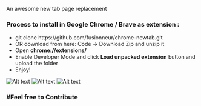 
An awesome new tab page replacement

<h3>Process to install in Google Chrome / Brave as extension : </h3>
<ul>
<li> git clone https://github.com/fusionneur/chrome-newtab.git </li>
<li> OR download from here: Code -> Download Zip and unzip it</li>
<li>Open <strong>chrome://extensions/</strong></li>
<li>Enable Developer Mode and click <strong>Load unpacked extension</strong> button and upload the folder</li>
<li>Enjoy!</li>
</ul>


![Alt text](https://i.imgur.com/1RPIho0.jpg "ScreenShot 1")
![Alt text](https://i.imgur.com/g5RSxzm.jpg "ScreenShot 2")
![Alt text](https://i.imgur.com/hVpbswI.jpg "ScreenShot 3")

<h3>#Feel free to Contribute<h3>
